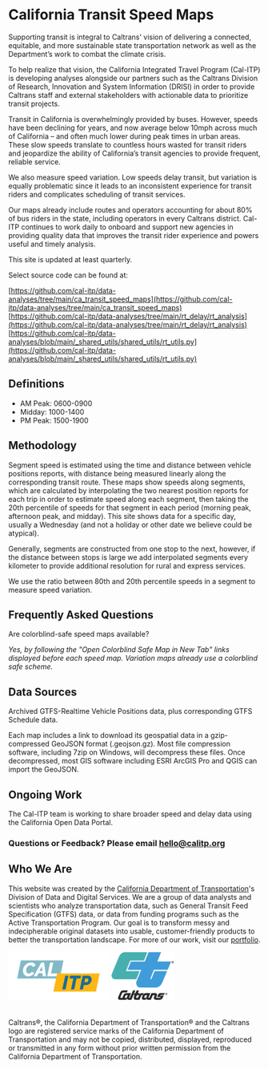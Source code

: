 # California Transit Speed Maps

Supporting transit is integral to Caltrans' vision of delivering a connected, equitable, and more sustainable state transportation network as well as the Department’s work to combat the climate crisis.

To help realize that vision, the California Integrated Travel Program (Cal-ITP) is developing analyses alongside our partners such as the Caltrans Division of Research, Innovation and System Information (DRISI) in order to provide Caltrans staff and external stakeholders with actionable data to prioritize transit projects.

Transit in California is overwhelmingly provided by buses. However, speeds have been declining for years, and now average below 10mph across much of California – and often much lower during peak times in urban areas. These slow speeds translate to countless hours wasted for transit riders and jeopardize the ability of California’s transit agencies to provide frequent, reliable service.

We also measure speed variation. Low speeds delay transit, but variation is equally problematic since it leads to an inconsistent experience for transit riders and complicates scheduling of transit services.

Our maps already include routes and operators accounting for about 80% of bus riders in the state, including operators in every Caltrans district. Cal-ITP continues to work daily to onboard and support new agencies in providing quality data that improves the transit rider experience and powers useful and timely analysis.

This site is updated at least quarterly.

Select source code can be found at:

[https://github.com/cal-itp/data-analyses/tree/main/ca_transit_speed_maps](https://github.com/cal-itp/data-analyses/tree/main/ca_transit_speed_maps)
[https://github.com/cal-itp/data-analyses/tree/main/rt_delay/rt_analysis](https://github.com/cal-itp/data-analyses/tree/main/rt_delay/rt_analysis)
[https://github.com/cal-itp/data-analyses/blob/main/_shared_utils/shared_utils/rt_utils.py](https://github.com/cal-itp/data-analyses/blob/main/_shared_utils/shared_utils/rt_utils.py)


## Definitions

* AM Peak: 0600-0900
* Midday: 1000-1400
* PM Peak: 1500-1900

## Methodology

Segment speed is estimated using the time and distance between vehicle positions reports, with distance being measured linearly along the corresponding transit route. These maps show speeds along segments, which are calculated by interpolating the two nearest position reports for each trip in order to estimate speed along each segment, then taking the 20th percentile of speeds for that segment in each period (morning peak, afternoon peak, and midday). This site shows data for a specific day, usually a Wednesday (and not a holiday or other date we believe could be atypical).

Generally, segments are constructed from one stop to the next, however, if the distance between stops is large we add interpolated segments every kilometer to provide additional resolution for rural and express services.

We use the ratio between 80th and 20th percentile speeds in a segment to measure speed variation.

## Frequently Asked Questions

Are colorblind-safe speed maps available?

_Yes, by following the "Open Colorblind Safe Map in New Tab" links displayed before each speed map. Variation maps already use a colorblind safe scheme._
    
## Data Sources
Archived GTFS-Realtime Vehicle Positions data, plus corresponding GTFS Schedule data.

Each map includes a link to download its geospatial data in a gzip-compressed GeoJSON format (.geojson.gz). Most file compression software, including 7zip on Windows, will decompress these files. Once decompressed, most GIS software including ESRI ArcGIS Pro and QGIS can import the GeoJSON.

## Ongoing Work

The Cal-ITP team is working to share broader speed and delay data using the California Open Data Portal.

### Questions or Feedback? Please email hello@calitp.org

## Who We Are

This website was created by the [California Department of Transportation](https://dot.ca.gov/)'s Division of Data and Digital Services. We are a group of data analysts and scientists who analyze transportation data, such as General Transit Feed Specification (GTFS) data, or data from funding programs such as the Active Transportation Program. Our goal is to transform messy and indecipherable original datasets into usable, customer-friendly products to better the transportation landscape. For more of our work, visit our [portfolio](https://analysis.calitp.org/).

<img src="https://raw.githubusercontent.com/cal-itp/data-analyses/main/portfolio/Calitp_logo_MAIN.png" alt="Alt text" width="200" height="100"> <img src="https://raw.githubusercontent.com/cal-itp/data-analyses/main/portfolio/CT_logo_Wht_outline.gif" alt="Alt text" width="129" height="100">

<br>Caltrans®, the California Department of Transportation® and the Caltrans logo are registered service marks of the California Department of Transportation and may not be copied, distributed, displayed, reproduced or transmitted in any form without prior written permission from the California Department of Transportation.
